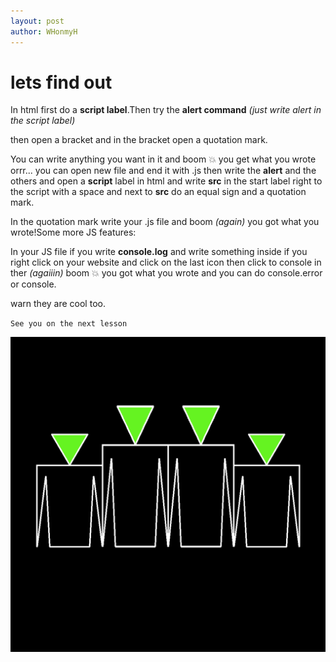 ```yaml
---
layout: post
author: WHonmyH
---
```

 
 
# lets find out

In html first do a **script label**.Then try the **alert command** _(just write alert in the script label)_ 

then open a bracket and in the bracket open a quotation mark.

You can write anything you want in it and boom :boom: you get what you wrote orrr... you can open new file and end
it with .js then write the **alert** and the others and open a **script** label in html and write **src** in the
start label right to the script with a space and next to **src** do an equal sign and a quotation mark.

In the quotation mark write your .js file and boom _(again)_ you got what you wrote!Some more JS features: 

In your JS file if you write **console.log** and write something inside if you right click on your website and click on the
last icon then click to console in ther _(agaiiin)_ boom :boom: you got what you wrote and you can do console.error
or console.

warn they are cool too.

`See you on the next lesson` 

![](https://raw.githubusercontent.com/Chiefturk/Assets/main/2022-03-13/TDF.png)